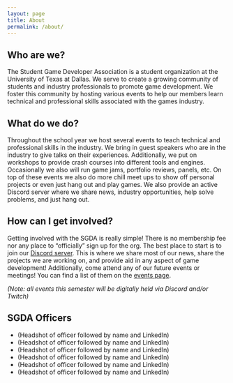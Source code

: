 ```yaml
---
layout: page
title: About
permalink: /about/
---
```


## Who are we?
The Student Game Developer Association is a student organization at the University of Texas at Dallas. We serve to create a growing community of students and industry professionals to promote game development. We foster this community by hosting various events to help our members learn technical and professional skills associated with the games industry.
## What do we do?
Throughout the school year we host several events to teach technical and professional skills in the industry. We bring in guest speakers who are in the industry to give talks on their experiences. Additionally, we put on workshops to provide crash courses into different tools and engines. Occasionally we also will run game jams, portfolio reviews, panels, etc.
On top of these events we also do more chill meet ups to show off personal projects or even just hang out and play games. We also provide an active Discord server where we share news, industry opportunities, help solve problems, and just hang out.
## How can I get involved?
Getting involved with the SGDA is really simple! There is no membership fee nor any place to “officially” sign up for the org. The best place to start is to join our [Discord server][discord]. This is where we share most of our news, share the projects we are working on, and provide aid in any aspect of game development!
Additionally, come attend any of our future events or meetings! You can find a list of them on the [events page](/events/).

*(Note: all events this semester will be digitally held via Discord and/or Twitch)*

## SGDA Officers
- (Headshot of officer followed by name and LinkedIn)
- (Headshot of officer followed by name and LinkedIn)
- (Headshot of officer followed by name and LinkedIn)
- (Headshot of officer followed by name and LinkedIn)
- (Headshot of officer followed by name and LinkedIn)
- (Headshot of officer followed by name and LinkedIn)

[discord]: https://discord.com/invite/Aae9Mhg
